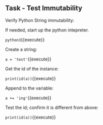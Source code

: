 ## Task - Test Immutability

Verify Python String immutability:

If needed, start up the python intepreter.

`python3`{{execute}}

Create a string:

`a = 'test'`{{execute}}

Get the id of the instance:

`print(id(a))`{{execute}}

Append to the variable:

`a += 'ing'`{{execute}}

Test the id; confirm it is different from above:

`print(id(a))`{{execute}}
